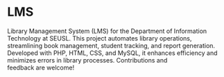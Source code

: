 # LMS
Library Management System (LMS) for the Department of Information Technology at SEUSL. This project automates library operations, streamlining book management, student tracking, and report generation. Developed with PHP, HTML, CSS, and MySQL, it enhances efficiency and minimizes errors in library processes. Contributions and feedback are welcome!

